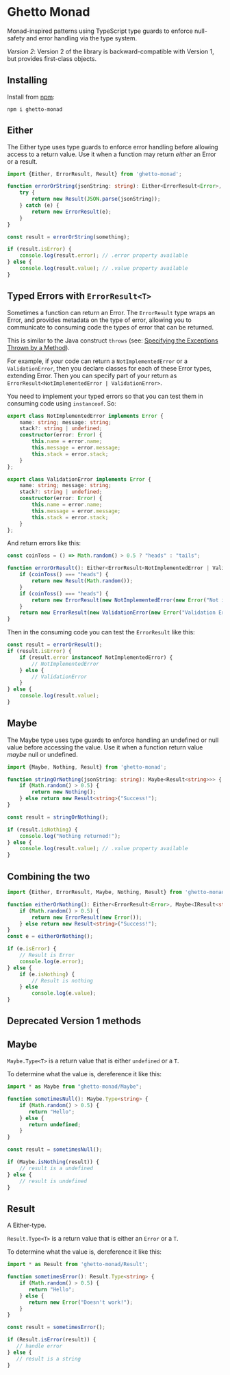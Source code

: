 # Ghetto Monad

Monad-inspired patterns using TypeScript type guards to enforce null-safety and error handling via the type system.

_Version 2_: Version 2 of the library is backward-compatible with Version 1, but provides first-class objects.

## Installing

Install from [npm](https://www.npmjs.com/package/ghetto-monad):

```
npm i ghetto-monad
```

## Either

The Either type uses type guards to enforce error handling before allowing access to a return value. Use it when a function may return _either_ an Error or a result.

```typescript
import {Either, ErrorResult, Result} from 'ghetto-monad';

function errorOrString(jsonString: string): Either<ErrorResult<Error>, Result<object>> {
    try {
        return new Result(JSON.parse(jsonString));
    } catch (e) {
        return new ErrorResult(e);
    }
}

const result = errorOrString(something);

if (result.isError) {
    console.log(result.error); // .error property available
} else {
    console.log(result.value); // .value property available
}
```

## Typed Errors with `ErrorResult<T>`

Sometimes a function can return an Error. The `ErrorResult` type wraps an Error, and provides metadata on the type of error, allowing you to communicate to consuming code the types of error that can be returned.

This is similar to the Java construct `throws` (see: [Specifying the Exceptions Thrown by a Method](https://docs.oracle.com/javase/tutorial/essential/exceptions/declaring.html)).

For example, if your code can return a `NotImplementedError` or a `ValidationError`, then you declare classes for each of these Error types, extending Error. Then you can specify part of your return as `ErrorResult<NotImplementedError | ValidationError>`.

You need to implement your typed errors so that you can test them in consuming code using `instanceof`. So:

```typescript
export class NotImplementedError implements Error {
	name: string; message: string;
	stack?: string | undefined;
	constructor(error: Error) {
		this.name = error.name;
		this.message = error.message;
		this.stack = error.stack;
	}
};

export class ValidationError implements Error {
	name: string; message: string;
	stack?: string | undefined;
	constructor(error: Error) {
		this.name = error.name;
		this.message = error.message;
		this.stack = error.stack;
	}
};
```

And return errors like this:

```typescript
const coinToss = () => Math.random() > 0.5 ? "heads" : "tails";

function errorOrResult(): Either<ErrorResult<NotImplementedError | ValidationError>, Result<number>> {
    if (coinToss() === "heads") {
        return new Result(Math.random());
    }
    if (coinToss() === "heads") {
        return new ErrorResult(new NotImplementedError(new Error("Not implemented (yet)!")))
    }
    return new ErrorResult(new ValidationError(new Error("Validation Error")));
}
```

Then in the consuming code you can test the `ErrorResult` like this:

```typescript
const result = errorOrResult();
if (result.isError) {
    if (result.error instanceof NotImplementedError) {
        // NotImplementedError
    } else {
        // ValidationError
    }
} else {
    console.log(result.value);
}
```

## Maybe

The Maybe type uses type guards to enforce handling an undefined or null value before accessing the value. Use it when a function return value _maybe_ null or undefined.

```typescript
import {Maybe, Nothing, Result} from 'ghetto-monad';

function stringOrNothing(jsonString: string): Maybe<Result<string>>> {
    if (Math.random() > 0.5) {
        return new Nothing();
    } else return new Result<string>("Success!");
}

const result = stringOrNothing();

if (result.isNothing) {
    console.log("Nothing returned!");
} else {
    console.log(result.value); // .value property available
}
```

## Combining the two

```typescript
import {Either, ErrorResult, Maybe, Nothing, Result} from 'ghetto-monad';

function eitherOrNothing(): Either<ErrorResult<Error>, Maybe<IResult<string>>> {
    if (Math.random() > 0.5) {
        return new ErrorResult(new Error());
    } else return new Result<string>("Success!");
}
const e = eitherOrNothing();

if (e.isError) {
    // Result is Error
    console.log(e.error);
} else {
    if (e.isNothing) {
        // Result is nothing
    } else
        console.log(e.value);
}
```

## Deprecated Version 1 methods

## Maybe

`Maybe.Type<T>` is a return value that is either `undefined` or a `T`.

To determine what the value is, dereference it like this:

```typescript
import * as Maybe from "ghetto-monad/Maybe";

function sometimesNull(): Maybe.Type<string> {
    if (Math.random() > 0.5) {
       return "Hello";
    } else {
       return undefined;
    }
}

const result = sometimesNull();

if (Maybe.isNothing(result)) {
    // result is a undefined
} else {
    // result is undefined
}
```

## Result

A Either-type.

`Result.Type<T>` is a return value that is either an `Error` or a `T`.

To determine what the value is, dereference it like this:

```typescript
import * as Result from 'ghetto-monad/Result';

function sometimesError(): Result.Type<string> {
    if (Math.random() > 0.5) {
       return "Hello";
    } else {
       return new Error("Doesn't work!");
    }
}

const result = sometimesError();

if (Result.isError(result)) {
   // handle error
} else {
   // result is a string
}
```